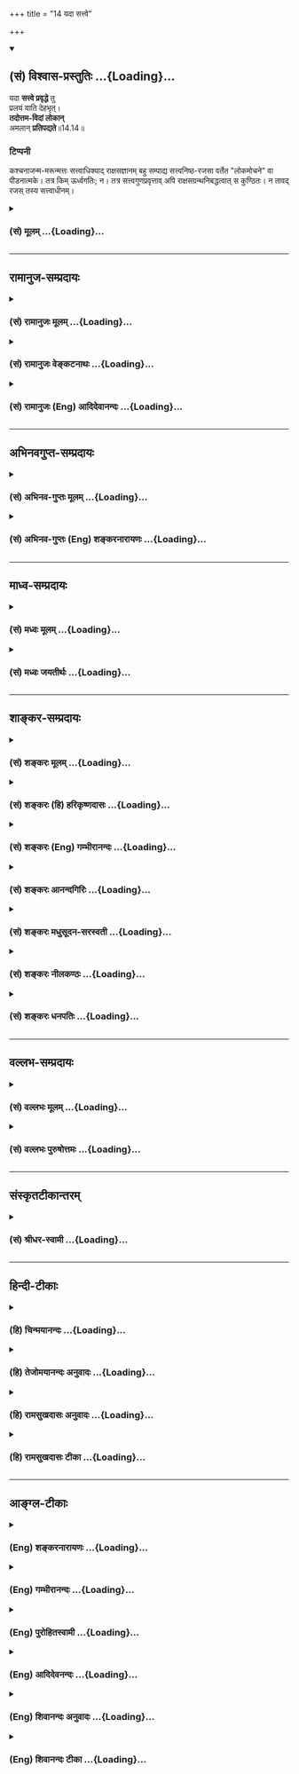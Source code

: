 +++
title = "14 यदा सत्त्वे"

+++
<div class="js_include" newlevelforh1="2" title="(सं) विश्वास-प्रस्तुतिः" unfilled url="/purANam_vaiShNavam/mahAbhAratam/06-bhIShma-parva/03-bhagavad-gItA-parva/saMskRtam/vishvAsa-prastutiH/14_guNa-traya-vibhAga-y/14_yadA_sattve.md">
<details open><summary><h2>(सं) विश्वास-प्रस्तुतिः ...{Loading}...</h2></summary>

यदा **सत्त्वे प्रवृद्धे** तु  
प्रलयं याति देहभृत्।  
**तदोत्तम-विदां लोकान्**  
अमलान् **प्रतिपद्यते**॥14.14॥

### टिप्पनी
कश्चनाजन्म-मरून्मत्तः सत्त्वाधिक्याद् राक्षसज्ञानम् बहु सम्पाद्य सत्त्वनिष्ठ-रजसा वर्तेत "लोकमोचने" वा पीडनात्मके। तत्र किम् ऊर्ध्वगतिः; न। तत्र सत्त्वगुणप्रवृत्ताव् अपि राक्षसग्रन्थनिबद्धत्वात् स कुण्ठितः। न तावद् रजस् तस्य सत्त्वाधीनम्।
</details>
</div>
<div class="js_include collapsed" newlevelforh1="3" title="(सं) मूलम्" unfilled url="/purANam_vaiShNavam/mahAbhAratam/06-bhIShma-parva/03-bhagavad-gItA-parva/saMskRtam/mUlam/14_guNa-traya-vibhAga-y/14_yadA_sattve.md">
<details><summary><h3>(सं) मूलम् ...{Loading}...</h3></summary>

यदा सत्त्वे प्रवृद्धे तु प्रलयं याति देहभृत्।  
तदोत्तमविदां लोकानमलान्प्रतिपद्यते।।14.14।।
</details>
</div>


_________________
## रामानुज-सम्प्रदायः
<div class="js_include collapsed" newlevelforh1="3" title="(सं) रामानुजः मूलम्" unfilled url="/purANam_vaiShNavam/mahAbhAratam/06-bhIShma-parva/03-bhagavad-gItA-parva/saMskRtam/rAmAnujaH/mUlam/14_guNa-traya-vibhAga-y/14_yadA_sattve.md">
<details><summary><h3>(सं) रामानुजः मूलम् ...{Loading}...</h3></summary>

।।14.14।।**यदा** सत्त्वं प्रवृद्धं तदा **सत्त्वे प्रवृद्धे देहभृत्
प्रलयं** मरणं याति चेद् **उत्तमविदाम्** उत्तमतत्त्वविदाम्
आत्मयाथात्म्यविदां **लोकान्** समूहान् **अमलान्** मलरहितान् अज्ञानरहितान्
**प्रतिपद्यते** प्राप्नोति। सत्त्वे प्रवृद्धे **तु** मृतः आत्मविदां
कुलेषु जनित्वा आत्मयाथात्म्यज्ञानसाधनेषु पुण्यकर्मसु अधिकरोति इति उक्तं
भवति।

</details>
</div>
<div class="js_include collapsed" newlevelforh1="3" title="(सं) रामानुजः वेङ्कटनाथः" unfilled url="/purANam_vaiShNavam/mahAbhAratam/06-bhIShma-parva/03-bhagavad-gItA-parva/saMskRtam/rAmAnujaH/venkaTanAthaH/14_guNa-traya-vibhAga-y/14_yadA_sattve.md">
<details><summary><h3>(सं) रामानुजः वेङ्कटनाथः ...{Loading}...</h3></summary>

  
  
।।14.14।। यदेति।

</details>
</div>
<div class="js_include collapsed" newlevelforh1="3" title="(सं) रामानुजः (Eng) आदिदेवानन्दः" unfilled url="/purANam_vaiShNavam/mahAbhAratam/06-bhIShma-parva/03-bhagavad-gItA-parva/saMskRtam/rAmAnujaH/english/AdidevAnandaH/14_guNa-traya-vibhAga-y/14_yadA_sattve.md">
<details><summary><h3>(सं) रामानुजः (Eng) आदिदेवानन्दः ...{Loading}...</h3></summary>

14.14 When the 'Sattva prevails' i.e., while the Sattva continues to be prevalent, if the embodies self meets with death, It reaches the pure worlds, i.e., regions conducive to the knowledge of the self. The purport is this: If Satva preponderates in a person at the time of death, he will be rorn in the families of those who have the knowledge of the self, and thus be alified to perform auspicious acts which are the means of attaining the true knowledge of the self.

</details>
</div>


_________________
## अभिनवगुप्त-सम्प्रदायः
<div class="js_include collapsed" newlevelforh1="3" title="(सं) अभिनव-गुप्तः मूलम्" unfilled url="/purANam_vaiShNavam/mahAbhAratam/06-bhIShma-parva/03-bhagavad-gItA-parva/saMskRtam/abhinava-guptaH/mUlam/14_guNa-traya-vibhAga-y/14_yadA_sattve.md">
<details><summary><h3>(सं) अभिनव-गुप्तः मूलम् ...{Loading}...</h3></summary>

।।14.14 -- 14.15।। यदेति। रजसीति। यदा समग्रेणैव जन्मना
अनवरतसात्त्विकव्यापाराभ्यासात् सत्त्वं विवृद्धं भवति; तदा
प्राप्तप्रलयस्य शुभलोकावाप्तिः। एवं जन्माभ्यस्तराजसकर्मणः प्रयाणात्
विमिश्रोपभोगाय ( विशिष्टोपभोगाय S;N (विशिष्टोप) विमिश्रोपभोगाय)
मानुष्यावाप्तिः +++(S;;N मानुष्याप्तिः)+++। तथा; तेनैव क्रमेण +++(S substitutes
क्रमेण with प्रकारेण)+++ यदा समग्रेण जन्मना तामसमेव कर्म अभ्यस्यते तदा
नरकतिर्यग्वृक्षादिदेहेषु उत्पद्यते। ये तु व्याचक्षते मरणकाले एव सत्त्वादौ
विवृद्धे एतानि फलानि इति ते न सम्यक् शारीरेऽनुभवे प्रविष्टाः। यतः
सर्वस्यैव सर्वथा अन्त्ये क्षणे मोह एवोपजायते। अस्मद्व्याख्यायां च
संवादीनि इमानि; श्लोकान्तराणि,\[च\]।

</details>
</div>
<div class="js_include collapsed" newlevelforh1="3" title="(सं) अभिनव-गुप्तः (Eng) शङ्करनारायणः" unfilled url="/purANam_vaiShNavam/mahAbhAratam/06-bhIShma-parva/03-bhagavad-gItA-parva/saMskRtam/abhinava-guptaH/english/shankaranArAyaNaH/14_guNa-traya-vibhAga-y/14_yadA_sattve.md">
<details><summary><h3>(सं) अभिनव-गुप्तः (Eng) शङ्करनारायणः ...{Loading}...</h3></summary>

14.14 See Comment under 14.15

</details>
</div>


_________________
## माध्व-सम्प्रदायः
<div class="js_include collapsed" newlevelforh1="3" title="(सं) मध्वः मूलम्" unfilled url="/purANam_vaiShNavam/mahAbhAratam/06-bhIShma-parva/03-bhagavad-gItA-parva/saMskRtam/madhvaH/mUlam/14_guNa-traya-vibhAga-y/14_yadA_sattve.md">
<details><summary><h3>(सं) मध्वः मूलम् ...{Loading}...</h3></summary>

।।14.14।। Sri Madhvacharya did not comment on this sloka.,

</details>
</div>
<div class="js_include collapsed" newlevelforh1="3" title="(सं) मध्वः जयतीर्थः" unfilled url="/purANam_vaiShNavam/mahAbhAratam/06-bhIShma-parva/03-bhagavad-gItA-parva/saMskRtam/madhvaH/jayatIrthaH/14_guNa-traya-vibhAga-y/14_yadA_sattve.md">
<details><summary><h3>(सं) मध्वः जयतीर्थः ...{Loading}...</h3></summary>

।।14.14।। Sri Jayatirtha did not comment on this sloka.  
  

</details>
</div>


_________________
## शाङ्कर-सम्प्रदायः
<div class="js_include collapsed" newlevelforh1="3" title="(सं) शङ्करः मूलम्" unfilled url="/purANam_vaiShNavam/mahAbhAratam/06-bhIShma-parva/03-bhagavad-gItA-parva/saMskRtam/shankaraH/mUlam/14_guNa-traya-vibhAga-y/14_yadA_sattve.md">
<details><summary><h3>(सं) शङ्करः मूलम् ...{Loading}...</h3></summary>

।।14.14।। --,**यदा सत्त्वे प्रवृद्धे** उद्भूते **तु प्रलयं** मरणं
**याति** प्रतिपद्यते **देहभृत्** आत्मा; **तदा उत्तमविदां**
महदादितत्त्वविदाम् इत्येतत्; **लोकान् अमलान्** मलरहितान् **प्रतिपद्यते**
प्राप्नोति इत्येतत्।।

</details>
</div>
<div class="js_include collapsed" newlevelforh1="3" title="(सं) शङ्करः (हि) हरिकृष्णदासः" unfilled url="/purANam_vaiShNavam/mahAbhAratam/06-bhIShma-parva/03-bhagavad-gItA-parva/saMskRtam/shankaraH/hindI/harikRShNadAsaH/14_guNa-traya-vibhAga-y/14_yadA_sattve.md">
<details><summary><h3>(सं) शङ्करः (हि) हरिकृष्णदासः ...{Loading}...</h3></summary>

।।14.14।। मरणसमयकी अवस्थाके द्वारा जो फल मिलता है; वह सब भी आसक्ति और
रागसे ही होनेवाला तथा गुणजन्य ही होता है; यह दिखानेके लिये कहते हैं --,
जब यह शरीरधारी जीव; सत्त्वगुणकी वृद्धिमें मृत्युको प्राप्त होता है; तब
उत्तम तत्त्वको जाननेवालोंके अर्थात् महत्तत्त्वादिको जाननेवालोंके निर्मल
-- मलरहित लोकोंको प्राप्त होता है।

</details>
</div>
<div class="js_include collapsed" newlevelforh1="3" title="(सं) शङ्करः (Eng) गम्भीरानन्दः" unfilled url="/purANam_vaiShNavam/mahAbhAratam/06-bhIShma-parva/03-bhagavad-gItA-parva/saMskRtam/shankaraH/english/gambhIrAnandaH/14_guNa-traya-vibhAga-y/14_yadA_sattve.md">
<details><summary><h3>(सं) शङ्करः (Eng) गम्भीरानन्दः ...{Loading}...</h3></summary>

14.14 Yada, when; deha-bhrt, an embodied one, the soul; yati, undergoes;
pralayam, death; sattve pravrddhe, while sattva is predominant; tu,
exclusively; \[Tu is used to exclude rajas and tamas.-S.\] tada, then;
pratipadyate, he attains, i.e. gains; the amalan, tainless, stainless;
lokan, worlds; \[The worlds of Brahma, etc., which are free from the
impurity of predominance either of rajas or tamas.\] uttamavidam, of
those who know the highest, i.e. of those who have known the
principles-mahat and the rest.

</details>
</div>
<div class="js_include collapsed" newlevelforh1="3" title="(सं) शङ्करः आनन्दगिरिः" unfilled url="/purANam_vaiShNavam/mahAbhAratam/06-bhIShma-parva/03-bhagavad-gItA-parva/saMskRtam/shankaraH/AnandagiriH/14_guNa-traya-vibhAga-y/14_yadA_sattve.md">
<details><summary><h3>(सं) शङ्करः आनन्दगिरिः ...{Loading}...</h3></summary>

।।14.14।। सात्त्विकादीनां भावानां पारलौकिकं फलविभागमुदाहरति --
**मरणेति।** सङ्गः सक्ती रागस्तृष्णा तद्बलादनुष्ठानद्वारा
लभ्यमानमित्यर्थः। गौणं सत्त्वादिगुणप्रयुक्तमिति यावत्। तत्र
सत्त्वगुणवृद्धिकृतफलविशेषमाह -- **यदेति।**
मलरहिताव्रजस्तमसोरन्यतरस्योद्भवो मलं तेन
रहितानागमसिद्धान्ब्रह्मलोकादीनित्यर्थः।

</details>
</div>
<div class="js_include collapsed" newlevelforh1="3" title="(सं) शङ्करः मधुसूदन-सरस्वती" unfilled url="/purANam_vaiShNavam/mahAbhAratam/06-bhIShma-parva/03-bhagavad-gItA-parva/saMskRtam/shankaraH/madhusUdana-sarasvatI/14_guNa-traya-vibhAga-y/14_yadA_sattve.md">
<details><summary><h3>(सं) शङ्करः मधुसूदन-सरस्वती ...{Loading}...</h3></summary>

।।14.14।। इदानीं मरणसमये विवृद्धानां सत्त्वादीनां फलविशेषमाह द्वाभ्याम्
-- सत्त्वे प्रवृद्धे सति यदा प्रलयं मृत्युं याति प्राप्नोति देहभृत्
देहाभिमानी जीवस्तदोत्तमा ये हिरण्यगर्भादयस्तद्विदां तदुपासकानां
लोकान्देवसुखोपभोगस्थानविशेषानमलान् रजस्तमोमलरहितान्प्रतिपद्यते
प्राप्नोति।

</details>
</div>
<div class="js_include collapsed" newlevelforh1="3" title="(सं) शङ्करः नीलकण्ठः" unfilled url="/purANam_vaiShNavam/mahAbhAratam/06-bhIShma-parva/03-bhagavad-gItA-parva/saMskRtam/shankaraH/nIlakaNThaH/14_guNa-traya-vibhAga-y/14_yadA_sattve.md">
<details><summary><h3>(सं) शङ्करः नीलकण्ठः ...{Loading}...</h3></summary>

।।14.14।। प्रलयं मरणम्। उत्तमविदां हिरण्यगर्भाद्युपासकानां देवानां वा
लोकान्। अमलान्निर्दुःखान्।

</details>
</div>
<div class="js_include collapsed" newlevelforh1="3" title="(सं) शङ्करः धनपतिः" unfilled url="/purANam_vaiShNavam/mahAbhAratam/06-bhIShma-parva/03-bhagavad-gItA-parva/saMskRtam/shankaraH/dhanapatiH/14_guNa-traya-vibhAga-y/14_yadA_sattve.md">
<details><summary><h3>(सं) शङ्करः धनपतिः ...{Loading}...</h3></summary>

।।14.14।। मरणद्वारेणापि यत्पारलौकिकं फलं प्राप्यते तदपि सहेतुकं सर्वं
सत्तवादिगुणप्रयुक्तमेवेति दर्शयन्नाह -- यदेति द्वाभ्याम्। तत्र
सत्त्ववृद्धिकृतं फलविशेषमाह। यदा सत्त्वे विवृद्धे उद्भूते देहभृज्जीवः
प्रलयः मरणं याति प्राप्नोति तदा उत्तमविदां
महत्तत्त्वहिरण्यगर्भादितत्त्वविदां तदुपासकानां लोकानागमसिद्धान्
ब्रह्मलोकादीनमलान् रजस्तमसोरन्यतरदुद्भूतं मलं तेन रहितान्प्रतिपद्यते
प्राप्नोतीत्यर्थः।

</details>
</div>


_________________
## वल्लभ-सम्प्रदायः
<div class="js_include collapsed" newlevelforh1="3" title="(सं) वल्लभः मूलम्" unfilled url="/purANam_vaiShNavam/mahAbhAratam/06-bhIShma-parva/03-bhagavad-gItA-parva/saMskRtam/vallabhaH/mUlam/14_guNa-traya-vibhAga-y/14_yadA_sattve.md">
<details><summary><h3>(सं) वल्लभः मूलम् ...{Loading}...</h3></summary>

।।14.14।। मरणसमये प्रवृद्धानां सत्त्वादीनां फलं गतिभेदमाह -- यदेति
द्वाभ्याम्। सत्त्वे प्रवृद्धे तु प्रलयं गतो देही योगिनामुत्तमोपायविदां
देहान्प्रपद्यते; अर्थात्तत्कुले भवति। तत्र जन्मवान्
भूत्वाऽऽत्मयाथात्म्यज्ञानसाधनेषु पुण्यकर्मस्वधिकारी भवतीत्युक्तं
उत्तमलोकान्वा प्राप्नोति।

</details>
</div>
<div class="js_include collapsed" newlevelforh1="3" title="(सं) वल्लभः पुरुषोत्तमः" unfilled url="/purANam_vaiShNavam/mahAbhAratam/06-bhIShma-parva/03-bhagavad-gItA-parva/saMskRtam/vallabhaH/puruShottamaH/14_guNa-traya-vibhAga-y/14_yadA_sattve.md">
<details><summary><h3>(सं) वल्लभः पुरुषोत्तमः ...{Loading}...</h3></summary>

  
  
।।14.14।। एवं विवृद्धौ सत्यां मरणान्तं तेन
यान्त्यतस्तत्सम्बन्धिदेहाप्तिर्भवतीत्याह -- यदेतिपद्येन। सत्त्वे
प्रवृद्धे -- तुशब्दोऽन्यव्यवच्छेदकः -- यदा देहभृज्जीवः प्रलयं याति
मृत्युमवाप्नोति तदोत्तमविदान् उत्तमैर्ज्ञानिभिर्ये ज्ञातुं योग्यास्तान्
लोकान् अमलान् वैष्णवब्राह्मणादीन् प्रतिपद्यते प्राप्नोतीत्यर्थः।  
  

</details>
</div>


_________________
## संस्कृतटीकान्तरम्
<div class="js_include collapsed" newlevelforh1="3" title="(सं) श्रीधर-स्वामी" unfilled url="/purANam_vaiShNavam/mahAbhAratam/06-bhIShma-parva/03-bhagavad-gItA-parva/saMskRtam/shrIdhara-svAmI/14_guNa-traya-vibhAga-y/14_yadA_sattve.md">
<details><summary><h3>(सं) श्रीधर-स्वामी ...{Loading}...</h3></summary>

।।14.14।। मरणसमय एव वृद्धानां सत्त्वाद्रीनां फलविशेषमाह **-- यदेति
द्वाभ्याम्**। सत्त्वे प्रवृद्धे सति यदा जीवो मृत्युं प्राप्नोति तदा
उत्तमान् हिरण्यगर्भादीन्विदन्ति उपासत इत्युत्तमविदस्तेषां ये अमलाः
प्रकाशमया लोकाः सुखोपभोगस्थानविशेषास्तान्प्रतिपद्यते प्राप्नोति।

</details>
</div>


_________________
## हिन्दी-टीकाः
<div class="js_include collapsed" newlevelforh1="3" title="(हि) चिन्मयानन्दः" unfilled url="/purANam_vaiShNavam/mahAbhAratam/06-bhIShma-parva/03-bhagavad-gItA-parva/hindI/chinmayAnandaH/14_guNa-traya-vibhAga-y/14_yadA_sattve.md">
<details><summary><h3>(हि) चिन्मयानन्दः ...{Loading}...</h3></summary>

।।14.14।। मरणोपरान्त जीव के अस्तित्व तथा उसकी गति का विषय इन्द्रिय अगोचर
है। अत प्रस्तुत प्रकरण में प्रतिपादित सिद्धांत के सत्यत्त्व की पुष्टि
इसी देह में रहते हुए इन्द्रियों के द्वारा नहीं हो सकती है किन्तु मनुष्य
के वर्तमान जीवन के मानसिक व्यवहार का सूक्ष्म अध्ययन करने पर प्रस्तुत
सिद्धांत की युक्तियुक्तता के विषय में कोई सन्देह नहीं रह जाता है। कोई
चिकित्सक अकस्मात् किसी दिन स्थापत्यशास्त्र (गृह निर्माण के विज्ञान) की
किसी सूक्ष्म समस्या के विषय में चिन्तन नहीं प्रारम्भ करता और न ही कोई
अभियन्ता रातों रात कर्करोग (कैंसर) के उपचार की प्रेरणा पाता है। किसी भी
समय दोनों ही व्यक्ति अपनी शिक्षा दीक्षा के अनुरूप विषय का ही चिन्तन करते
हैं। इस प्रकार; वर्तमान देह में ही हम वैचारिक जीवन का सातत्य अनुभव करते
हैं। यह सातत्य; वर्षों; महीनों; सप्ताहों; दिनों और प्रत्येक क्षण के
विचारों में भी देखने को मिलता है। प्रत्येक क्षण का विचार पूर्व क्षण के
विचार का विस्तार मात्र है। इस प्रकार; यदि हमें वैचारिकजीवन में एक
निरन्तरता और नियमबद्धता का स्पष्ट अनुभव होता है; जिसकी अखण्डता भूत;
वर्तमान और भविष्य में बनी रहती है; तब मृत्यु के समय अकस्मात् इस शृंखला
के टूटने का कोई कारण सिद्ध नहीं होता है। मृत्यु एक अनुभव विशेष मात्र है;
जो उत्तरकाल के अनुभवों को प्रभावित कर सकता है। परन्तु यह कोई नवीन विशेष
बात नहीं है; क्योंकि प्रत्येक अनुभव ही अपने पश्चात् के अनुभव को अपने
गुणदोष से प्रभावित करता रहता है। अत जीवन पर्यन्त के विचारों के संयुक्त
परिणाम से ही देहत्याग के पश्चात् जीव की गति निर्धारित होती है। यद्यपि इस
भौतिक जगत् से उसका सम्बन्ध समाप्त हो जाता है; तथापि उसका वैचारिक जीवन
बना रहता है। भगवान् कहते हैं कि सत्वगुण प्रवृद्ध हो और उस समय जीव
देहत्याग करे; तो वह उत्तमवित् लोगों के निर्मल लोकों को प्राप्त होता है।
ये स्वर्ग से लेकर ब्रह्मलोक तक के लोक हैं। ब्रह्मलोक में रज और तम का
प्रभाव नगण्य होने के कारण वह लोक परम सुखी है।

</details>
</div>
<div class="js_include collapsed" newlevelforh1="3" title="(हि) तेजोमयानन्दः अनुवादः" unfilled url="/purANam_vaiShNavam/mahAbhAratam/06-bhIShma-parva/03-bhagavad-gItA-parva/hindI/tejomayAnandaH/anuvAdaH/14_guNa-traya-vibhAga-y/14_yadA_sattve.md">
<details><summary><h3>(हि) तेजोमयानन्दः अनुवादः ...{Loading}...</h3></summary>

।।14.14।। जब यह जीव (देहभृत्) सत्त्वगुण की प्रवृद्धि में मृत्यु को
प्राप्त होता है, तब उत्तम कर्म करने वालों के निर्मल अर्थात् स्वर्गादि
लोकों को प्राप्त होता है।।

</details>
</div>
<div class="js_include collapsed" newlevelforh1="3" title="(हि) रामसुखदासः अनुवादः" unfilled url="/purANam_vaiShNavam/mahAbhAratam/06-bhIShma-parva/03-bhagavad-gItA-parva/hindI/rAmasukhadAsaH/anuvAdaH/14_guNa-traya-vibhAga-y/14_yadA_sattve.md">
<details><summary><h3>(हि) रामसुखदासः अनुवादः ...{Loading}...</h3></summary>

।।14.14।। जिस समय सत्त्वगुण बढ़ा हो, उस समय यदि देहधारी मनुष्य मर जाता
है, तो वह,उत्तमवेत्ताओंके निर्मल लोकोंमें जाता है।

</details>
</div>
<div class="js_include collapsed" newlevelforh1="3" title="(हि) रामसुखदासः टीका" unfilled url="/purANam_vaiShNavam/mahAbhAratam/06-bhIShma-parva/03-bhagavad-gItA-parva/hindI/rAmasukhadAsaH/TIkA/14_guNa-traya-vibhAga-y/14_yadA_sattve.md">
<details><summary><h3>(हि) रामसुखदासः टीका ...{Loading}...</h3></summary>

।।14.14।।***व्याख्या --***  **यदा सत्त्वे प्रवृद्धे ৷৷. प्रतिपद्यते
--** जिस कालमें जिसकिसी भी देहधारी मनुष्यमें; चाहे वह सत्त्वगुणी;
रजोगुणी अथवा तमोगुणी ही क्यों न हो; जिसकिसी कारणसे सत्त्वगुण तात्कालिक
बढ़ जाता है अर्थात् सत्त्वगुणके कार्य स्वच्छता; निर्मलता आदि वृत्तियाँ
तात्कालिक बढ़ जाती हैं; उस समय अगर उस मनुष्यके प्राण छूट जाते हैं; तो वह
उत्तम (शुभ) कर्म करनेवालोंके निर्मल लोकोंमें चला जाता है।**उत्तमविदाम्**
कहनेका तात्पर्य है कि जो मनुष्य उत्तम (शुभ) कर्म ही करते हैं; अशुभकर्म
कभी करते ही नहीं अर्थात् उत्तम ही उनके भाव हैं; उत्तम ही उनके कर्म हैं
और उत्तम ही उनका ज्ञान है; ऐसे पुण्यकर्मा लोगोंका जिन लोकोंपर अधिकार हो
जाता है; उन्हीं निर्मल लोकोंमें वह मनुष्य चला जाता है; जिसका शरीर
सत्त्वगुणके बढ़नेपर छूटा है। तात्पर्य है कि उम्रभर शुभकर्म करनेवालोंको
जिन ऊँचेऊँचे लोकोंकी प्राप्ति होती है; उन्हीं लोकोंमें तात्कालिक बढ़े
हुए सत्त्वगुणकी वृत्तिमें प्राण छूटनेवाला जाता है। सत्त्वगुणकी वृद्धिमें
शरीर छोड़नेवाले मनुष्य पुण्यात्माओंके प्राप्तव्य ऊँचे लोकोंमें जाते हैं
-- इससे सिद्ध होता है कि गुणोंसे उत्पन्न होनेवाली वृत्तियाँ कर्मोंकी
अपेक्षा कमजोर नहीं हैं। अतः सात्त्विक वृत्ति भी पुण्यकर्मोंके,समान ही
श्रेष्ठ है। इस दृष्टिसे शास्त्रविहित पुण्यकर्मोंमें भी भावका ही महत्त्व
है; पुण्यकर्मविशेषका नहीं। इसलिये सात्त्विक भावका स्थान बहुत ऊँचा है।
पदार्थ; क्रिया; भाव और उद्देश्य -- ये चारों क्रमशः एकदूसरेसे ऊँचे होते
हैं। रजोगुण और तमोगुणकी अपेक्षा सत्त्वगुणकी वृत्ति सूक्ष्म और व्यापक होती
है। लोकमें भी स्थूलकी अपेक्षा सूक्ष्मका आहार कम होता है जैसे -- देवतालोग
सूक्ष्म होनेसे केवल सुगन्धिसे ही तृप्त हो जाते हैं। हाँ; स्थूलकी अपेक्षा
सूक्ष्ममें शक्ति अवश्य अधिक होती है। यही कारण है कि सूक्ष्मभावकी
प्रधानतासे अन्तसमयमें सत्त्वगुणकी वृद्धि; मनुष्यको ऊँचे लोकोंमें ले जाती
है।**अमलान्** कहनेका तात्पर्य है कि सत्त्वगुणका स्वरूप निर्मल है अतः
सत्त्वगुणके बढ़नेपर जो मरता है; उसको निर्मल लोकोंकी ही प्राप्ति होती
है। यहाँ यह शङ्का होती है कि उम्रभर शुभकर्म करनेवालोंको जिन लोकोंकी
प्राप्ति होती है; उन लोकोंमें सत्त्वगुणकी वृत्ति बढ़नेपर मरनेवाला कैसे
चला जायगा भगवान्की यह एक विशेष छूट है कि अन्तकालमें मनुष्यकी जैसी मति
होती है; वैसी ही उसकी गति होती है (गीता 8। 6)। अतः सत्त्वगुणकी वृत्तिके
बढ़नेपर शरीर छोड़नेवाला मनुष्य उत्तम लोकोंमें चला जाय -- इसमें शङ्काकी
कोई बात ही नहीं है।

</details>
</div>


_________________
## आङ्ग्ल-टीकाः
<div class="js_include collapsed" newlevelforh1="3" title="(Eng) शङ्करनारायणः" unfilled url="/purANam_vaiShNavam/mahAbhAratam/06-bhIShma-parva/03-bhagavad-gItA-parva/english/shankaranArAyaNaH/14_guNa-traya-vibhAga-y/14_yadA_sattve.md">
<details><summary><h3>(Eng) शङ्करनारायणः ...{Loading}...</h3></summary>

14.14. But, if the body-bearer dies at the time when Sattva is on the increase, then he attains to the spotless worlds of those, who know the Highest.

</details>
</div>
<div class="js_include collapsed" newlevelforh1="3" title="(Eng) गम्भीरानन्दः" unfilled url="/purANam_vaiShNavam/mahAbhAratam/06-bhIShma-parva/03-bhagavad-gItA-parva/english/gambhIrAnandaH/14_guNa-traya-vibhAga-y/14_yadA_sattve.md">
<details><summary><h3>(Eng) गम्भीरानन्दः ...{Loading}...</h3></summary>

14.14 When an embodied one undergoes death while sattva is exclusively prodominant, then he attains the taintless worlds of those who know the highest (entities).

</details>
</div>
<div class="js_include collapsed" newlevelforh1="3" title="(Eng) पुरोहितस्वामी" unfilled url="/purANam_vaiShNavam/mahAbhAratam/06-bhIShma-parva/03-bhagavad-gItA-parva/english/purohitasvAmI/14_guNa-traya-vibhAga-y/14_yadA_sattve.md">
<details><summary><h3>(Eng) पुरोहितस्वामी ...{Loading}...</h3></summary>

14.14 When Purity prevails, the soul on quitting the body passes on to the pure regions where live those who know the Highest.

</details>
</div>
<div class="js_include collapsed" newlevelforh1="3" title="(Eng) आदिदेवनन्दः" unfilled url="/purANam_vaiShNavam/mahAbhAratam/06-bhIShma-parva/03-bhagavad-gItA-parva/english/AdidevanandaH/14_guNa-traya-vibhAga-y/14_yadA_sattve.md">
<details><summary><h3>(Eng) आदिदेवनन्दः ...{Loading}...</h3></summary>

14.14 If the embodied self meets with dissoution when Sattva prevails,
then It proceeds to the pure worlds of those who know the highest.

</details>
</div>
<div class="js_include collapsed" newlevelforh1="3" title="(Eng) शिवानन्दः अनुवादः" unfilled url="/purANam_vaiShNavam/mahAbhAratam/06-bhIShma-parva/03-bhagavad-gItA-parva/english/shivAnandaH/anuvAdaH/14_guNa-traya-vibhAga-y/14_yadA_sattve.md">
<details><summary><h3>(Eng) शिवानन्दः अनुवादः ...{Loading}...</h3></summary>

14.14 If the embodied one meets with death when Sattva is predominant,
then he attains to the spotless worlds of the knowers of the Highest.

</details>
</div>
<div class="js_include collapsed" newlevelforh1="3" title="(Eng) शिवानन्दः टीका" unfilled url="/purANam_vaiShNavam/mahAbhAratam/06-bhIShma-parva/03-bhagavad-gItA-parva/english/shivAnandaH/TIkA/14_guNa-traya-vibhAga-y/14_yadA_sattve.md">
<details><summary><h3>(Eng) शिवानन्दः टीका ...{Loading}...</h3></summary>

14.14 यदा when; सत्त्वे in Sattva; प्रवृद्धे having become predominant;
तु verily; प्रलयम् death; याति meets; देहभृत् the embodied one; तदा
then; उत्तमविदाम् of the knowers of the Highest; लोकान् to the worlds;
अमलान् of the spotless; प्रतिपद्यते (he) attains.Commentary Lokan Amalan Sptless worlds Brahmaloka and the like where Rajas and Tamas never predominate.The Highest Deities such as Hiranyagarbha.

</details>
</div>

